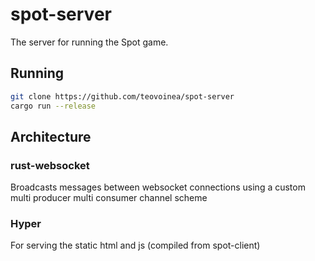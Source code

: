 # spot-server

The server for running the Spot game.

## Running

```bash
git clone https://github.com/teovoinea/spot-server
cargo run --release
```

## Architecture

### rust-websocket

Broadcasts messages between websocket connections using a custom multi producer multi consumer channel scheme

### Hyper

For serving the static html and js (compiled from spot-client)